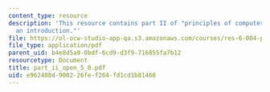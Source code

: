 ```yaml
---
content_type: resource
description: 'This resource contains part II of "principles of computer system design:
  an introduction."'
file: https://ol-ocw-studio-app-qa.s3.amazonaws.com/courses/res-6-004-principles-of-computer-system-design-an-introduction-spring-2009/e962408d900226fef264fd1cd1b81468_part_ii_open_5_0.pdf
file_type: application/pdf
parent_uid: b4e8d5a9-0bdf-6cd9-d3f9-716855fa7b12
resourcetype: Document
title: part_ii_open_5_0.pdf
uid: e962408d-9002-26fe-f264-fd1cd1b81468
---
```

